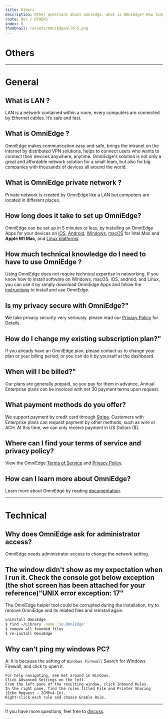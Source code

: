 ```yaml
---
title: Others
description: Other questions about omniedge. what is OmniEdge? How long does it take to set up OmniEdge? etc
route: Doc / OTHERS
index: 6
thumbnail: /assets/OmniEdgeall0.5.png
---
```

# Others

----

# General 

## What is LAN ? 

LAN is a network contained within a room, every computers are connected by Ethernet cables. It’s safe and fast.  

## What is OmniEdge ? 

OmniEdge makes communication easy and safe, brings the intranet on the internet by distributed VPN solutions, helps to connect users who wants to connect their devices anywhere, anytime. OmniEdge's solution is not only a great and affordable network solution for a small team,  but also for big companies with thousands of devices all around the world.

## What is OmniEdge private network ? 

Private network is created by OmniEdge like a LAN but computers are located in different places.

## How long does it take to set up OmniEdge?

OmniEdge can be set up in 5 minutes or less, by installing an OmniEdge Apps for your devices on [iOS](/download/ios), [Android](/download/android), [Windows](/download/windows), [macOS](/download/macos) for Intel Mac and **Apple M1 Mac**, and [Linux platforms](/download/linuxcli).

## How much technical knowledge do I need to have to use OmniEdge ? 

Using OmniEdge does not require technical expertise in networking. If you know how to install software on Windows, macOS, iOS, android, and Linux, you can use it by simply download OmniEdge Apps and follow the [instructions](/download) to install and use OmniEdge.

## Is my privacy secure with OmniEdge?" 

We take privacy security very seriously. please read our [Privacy Policy](/privacy) for Details.

## How do I change my existing subscription plan?"

If you already have an OmniEdge plan, please contact us to change your plan or your billing period, or you can do it by yourself at the dashboard.


## When will I be billed?"

Our plans are generally prepaid, so you pay for them in advance. Annual Enterprise plans can be invoiced with net 30 payment terms upon request.

## What payment methods do you offer?

We support payment by credit card through [Stripe](https://stripe.com). Customers with Enterprise plans can request payment by other methods, such as wire or ACH. At this time, we can only receive payment in US Dollars ($).

## Where can I find your terms of service and privacy policy?

View the OmniEdge [Terms of Service](/terms) and [Privacy Policy](/privacy).

## How can I learn more about OmniEdge?

Learn more about OmniEdge by reading [documentation](/docs).

----

# Technical


## Why does OmniEdge ask for administrator access?

OmniEdge needs administrator access to change the network setting. 

## The window didn't show as my expectation when I run it. Check the console got below exception (the shot screen has been attached for your reference)"UNIX error exception: 17"

The OmniEdge helper tool could be corrupted during the installation, try to remove OmniEdge and its related files and reinstall again.

```bash
uninstall OmniEdge
$ find ~/Library -name 'io.OmniEdge'
$ remove all founded files
$ re-install OmniEdge
```

## Why can't ping my windows PC?

A: It is because the setting of `Windows Firewall`
Search for Windows Firewall, and click to open it.

```note
For help navigating, see Get around in Windows.
Click Advanced Settings on the left.
From the left pane of the resulting window, click Inbound Rules.
In the right pane, find the rules titled File and Printer Sharing (Echo Request - ICMPv4-In).
Right-click each rule and choose Enable Rule.
```

-----

If you have more questions, feel free to [discuss](https://github.com/omniedgeio/omniedge/discussions).